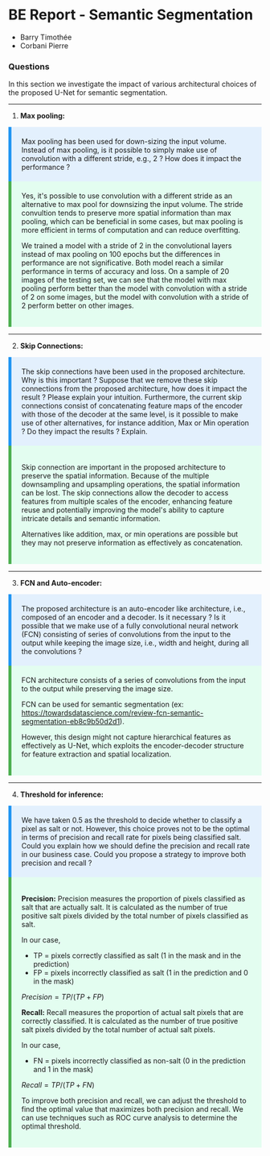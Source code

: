 # BE Report - Semantic Segmentation
- Barry Timothée
- Corbani Pierre

### Questions

In this section we investigate the impact of various architectural choices of the proposed U-Net
for semantic segmentation.

***

1. **Max pooling:**
<div class="question">
Max pooling has been used for down-sizing the input volume. Instead of max pooling, is it possible to simply make use of convolution with a different stride, e.g., 2 ? How does it impact the performance ?
</div>

<div class="answer">
Yes, it's possible to use convolution with a different stride as an alternative to max pool for downsizing the input volume.
The stride convultion tends to preserve more spatial information than max pooling, which can be beneficial in some cases, but max pooling is more efficient in terms of computation and can reduce overfitting.

We trained a model with a stride of 2 in the convolutional layers instead of max pooling on 100 epochs but the differences in performance are not significative.
Both model reach a similar performance in terms of accuracy and loss.
On a sample of 20 images of the testing set, we can see that the model with max pooling perform better than the model with convolution with a stride of 2 on some images, but the model with convolution with a stride of 2 perform better on other images.
</div>

***

2. **Skip Connections:** 
<div class="question">
The skip connections have been used in the proposed architecture. Why is this important ?
   Suppose that we remove these skip connections from the proposed architecture, how does it
   impact the result ? Please explain your intuition. Furthermore, the current skip connections
   consist of concatenating feature maps of the encoder with those of the decoder at the same
   level, is it possible to make use of other alternatives, for instance addition, Max or Min operation
   ? Do they impact the results ? Explain.
</div>
<div class="answer">

Skip connection are important in the proposed architecture to preserve the spatial information. Because of the multiple downsampling and upsampling operations, the spatial information can be lost. The skip connections allow the decoder to access features from multiple scales of the encoder, enhancing feature reuse and potentially improving the model's ability to capture intricate details and semantic information.

Alternatives like addition, max, or min operations are possible but they may not preserve information as effectively as concatenation.


</div>

***

3. **FCN and Auto-encoder:** 

<div class="question">
The proposed architecture is an auto-encoder like architecture, i.e., composed of an encoder and a decoder. Is it necessary ? Is it possible that we make use of a fully convolutional neural
   network (FCN) consisting of series of convolutions from the input to the output while keeping the
   image size, i.e., width and height, during all the convolutions ?
</div>

<div class="answer">
FCN architecture consists of a series of convolutions from the input to the output while preserving the image size.

FCN can be used for semantic segmentation (ex: https://towardsdatascience.com/review-fcn-semantic-segmentation-eb8c9b50d2d1). 

 However, this design might not capture hierarchical features as effectively as U-Net, which exploits the encoder-decoder structure for feature extraction and spatial localization.
</div>

***

4. **Threshold for inference:** 
<div class="question">
We have taken 0.5 as the threshold to decide whether to classify a pixel as salt or not. However,
   this choice proves not to be the optimal in terms of precision and recall rate for pixels being
   classified salt. Could you explain how we should define the precision and recall rate in our
   business case. Could you propose a strategy to improve both precision and recall ?
</div>

<div class="answer">

**Precision:** Precision measures the proportion of pixels classified as salt that are actually salt. 
It is calculated as the number of true positive salt pixels divided by the total number of pixels classified as salt.

In our case, 
- TP = pixels correctly classified as salt (1 in the mask and in the prediction)
- FP = pixels incorrectly classified as salt (1 in the prediction and 0 in the mask)

$Precision = TP / (TP + FP)$

**Recall:** Recall measures the proportion of actual salt pixels that are correctly classified. It is calculated as the number of true positive salt pixels divided by the total number of actual salt pixels.

In our case,
- FN = pixels incorrectly classified as non-salt (0 in the prediction and 1 in the mask)

$Recall = TP / (TP + FN)$

To improve both precision and recall, we can adjust the threshold to find the optimal value that maximizes both precision and recall. We can use techniques such as ROC curve analysis to determine the optimal threshold.


<!-- CSS for class anwer:-->
<style>
.answer {
    background-color: rgba(0, 255, 128, 0.1);
    padding: 20px;
    border-left: 6px solid #4CAF50;
}
.question {
    background-color: rgba(0, 128, 255, 0.1);
    padding: 20px;
    border-left: 6px solid #2196F3;
}
</style>
